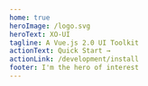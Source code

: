 ```yaml
---
home: true
heroImage: /logo.svg
heroText: XO-UI
tagline: A Vue.js 2.0 UI Toolkit
actionText: Quick Start →
actionLink: /development/install
footer: I'm the hero of interest
---
```

